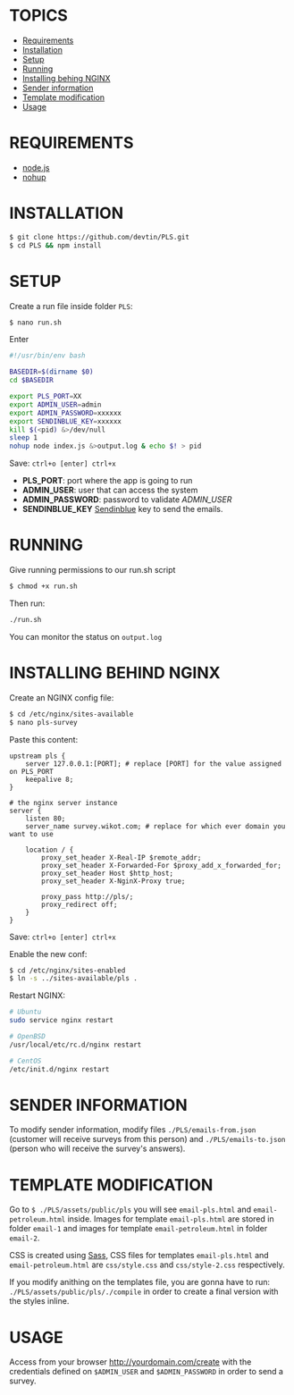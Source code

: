 # TOPICS

- [Requirements](#requirements)
- [Installation](#installation)
- [Setup](#setup)
- [Running](#running)
- [Installing behing NGINX](#installing-behind-nginx)
- [Sender information](#sender-information)
- [Template modification](#template-modification)
- [Usage](#usage)

# REQUIREMENTS

- [node.js](https://nodejs.org)
- [nohup](https://en.wikipedia.org/wiki/Nohup)

# INSTALLATION

```sh
$ git clone https://github.com/devtin/PLS.git
$ cd PLS && npm install
```

# SETUP

Create a run file inside folder `PLS`:

```sh
$ nano run.sh
```

Enter

```sh
#!/usr/bin/env bash

BASEDIR=$(dirname $0)
cd $BASEDIR

export PLS_PORT=XX
export ADMIN_USER=admin
export ADMIN_PASSWORD=xxxxxx
export SENDINBLUE_KEY=xxxxxx
kill $(<pid) &>/dev/null
sleep 1
nohup node index.js &>output.log & echo $! > pid
```

Save: `ctrl+o [enter] ctrl+x`

- **PLS_PORT**: port where the app is going to run
- **ADMIN_USER**: user that can access the system
- **ADMIN_PASSWORD**: password to validate *ADMIN_USER*
- **SENDINBLUE_KEY** [Sendinblue](https://www.sendinblue.com/) key to send the emails.

# RUNNING

Give running permissions to our run.sh script

```sh
$ chmod +x run.sh
```

Then run:

```sh
./run.sh
```

You can monitor the status on `output.log`

# INSTALLING BEHIND NGINX

Create an NGINX config file:

```sh
$ cd /etc/nginx/sites-available
$ nano pls-survey
```

Paste this content:

```nginx
upstream pls {
    server 127.0.0.1:[PORT]; # replace [PORT] for the value assigned on PLS_PORT
    keepalive 8;
}

# the nginx server instance
server {
	listen 80;
	server_name survey.wikot.com; # replace for which ever domain you want to use

	location / {
		proxy_set_header X-Real-IP $remote_addr;
		proxy_set_header X-Forwarded-For $proxy_add_x_forwarded_for;
		proxy_set_header Host $http_host;
		proxy_set_header X-NginX-Proxy true;

		proxy_pass http://pls/;
		proxy_redirect off;
	}
}
```

Save: `ctrl+o [enter] ctrl+x`

Enable the new conf:

```sh
$ cd /etc/nginx/sites-enabled
$ ln -s ../sites-available/pls .
```

Restart NGINX:

```sh
# Ubuntu
sudo service nginx restart

# OpenBSD
/usr/local/etc/rc.d/nginx restart

# CentOS
/etc/init.d/nginx restart
```

# SENDER INFORMATION

To modify sender information, modify files `./PLS/emails-from.json` (customer will receive surveys from this person) and  `./PLS/emails-to.json` (person who will receive the survey's answers). 

# TEMPLATE MODIFICATION

Go to `$ ./PLS/assets/public/pls` you will see `email-pls.html` and `email-petroleum.html` inside. Images for template `email-pls.html` are stored in folder `email-1` and images for template `email-petroleum.html` in folder `email-2`.

CSS is created using [Sass](http://sass-lang.com/), CSS files for templates `email-pls.html` and `email-petroleum.html` are `css/style.css` and `css/style-2.css` respectively.
 
If you modify anithing on the templates file, you are gonna have to run: `./PLS/assets/public/pls/./compile` in order to create a final version with the styles inline.

# USAGE

Access from your browser http://yourdomain.com/create with the credentials defined on `$ADMIN_USER` and `$ADMIN_PASSWORD` in order to send a survey.